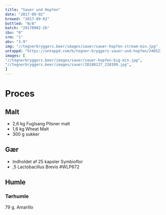 ```yaml
---
title: "Sauer und Hopfen"
date: "2017-09-02"
brewed: "2017-09-02"
bottled: "N/A"
batch: "20170902-2b"
ibu: "0"
srm: "1"
abv: "3.9"
img: "//tegnerbryggers.beer/images/sauer/sauer-hopfen-stream-min.jpg"
untappd: "https://untappd.com/b/tegner-bryggers-sauer-und-hopfen/2465239"
images: [
"//tegnerbryggers.beer/images/sauer/sauer-hopfen-big-min.jpg",
"//tegnerbryggers.beer/images/sauer/20180127_230309.jpg",
]
---
```


# Proces

## Malt

* 2,6 kg Fuglsang Pilsner malt
* 1,6 kg Wheat Malt
* 300 g sukker

## Gær

* Indholdet af 25 kapsler Symbioflor
* ,5 Lactobacillus Brevis #WLP672

## Humle

### Tørhumle

79 g. Amarillo
